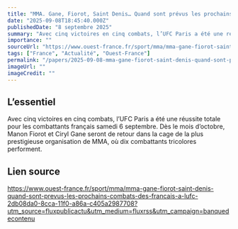 ```yaml
---
title: "MMA. Gane, Fiorot, Saint Denis… Quand sont prévus les prochains combats des Français à l’UFC ?"
date: "2025-09-08T18:45:40.000Z"
publishedDate: "8 septembre 2025"
summary: "Avec cinq victoires en cinq combats, l’UFC Paris a été une réussite totale pour les combattants français samedi 6 septembre. Dès le mois d’octobre, Manon Fiorot et Ciryl Gane seront de retour dans la cage de la plus prestigieuse organisation de MMA, où dix combattants tricolores performent."
importance: ""
sourceUrl: "https://www.ouest-france.fr/sport/mma/mma-gane-fiorot-saint-denis-quand-sont-prevus-les-prochains-combats-des-francais-a-lufc-2db08da0-8cca-11f0-a86a-c405a2987708?utm_source=fluxpublicactu&utm_medium=fluxrss&utm_campaign=banquedecontenu"
tags: ["France", "Actualité", "Ouest-France"]
permalink: "/papers/2025-09-08-mma-gane-fiorot-saint-denis-quand-sont-prevus-les-prochains-combats-des-francais-a-lufc"
imageUrl: ""
imageCredit: ""
---
```


## L’essentiel

Avec cinq victoires en cinq combats, l’UFC Paris a été une réussite totale pour les combattants français samedi 6 septembre. Dès le mois d’octobre, Manon Fiorot et Ciryl Gane seront de retour dans la cage de la plus prestigieuse organisation de MMA, où dix combattants tricolores performent.

## Lien source

https://www.ouest-france.fr/sport/mma/mma-gane-fiorot-saint-denis-quand-sont-prevus-les-prochains-combats-des-francais-a-lufc-2db08da0-8cca-11f0-a86a-c405a2987708?utm_source=fluxpublicactu&utm_medium=fluxrss&utm_campaign=banquedecontenu

